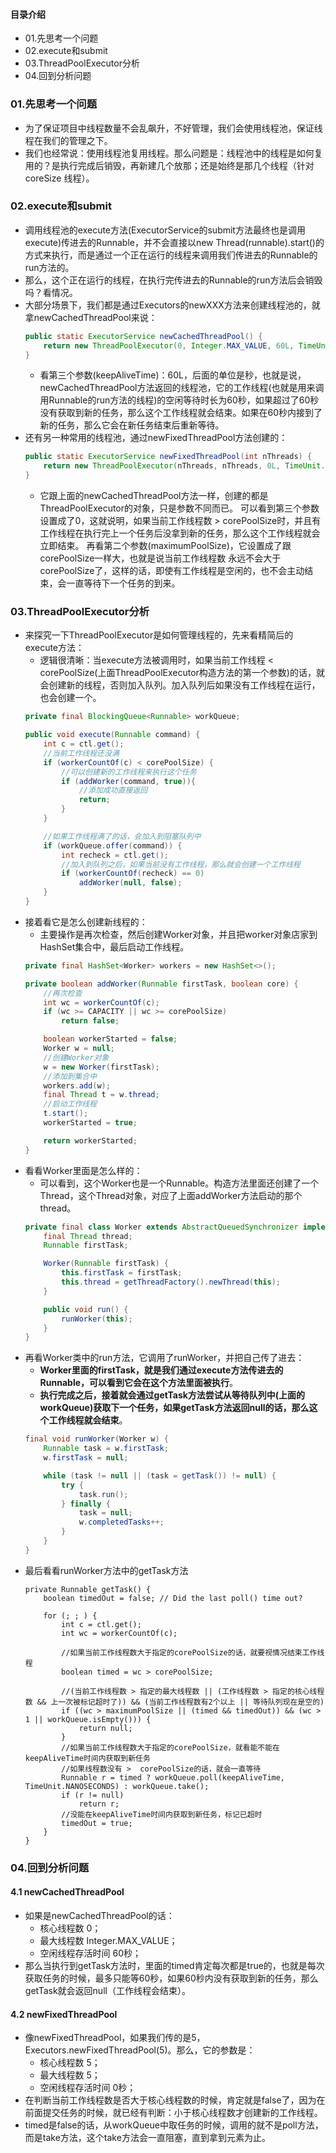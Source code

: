 #### 目录介绍
- 01.先思考一个问题
- 02.execute和submit
- 03.ThreadPoolExecutor分析
- 04.回到分析问题



### 01.先思考一个问题
- 为了保证项目中线程数量不会乱飙升，不好管理，我们会使用线程池，保证线程在我们的管理之下。
- 我们也经常说：使用线程池复用线程。那么问题是：线程池中的线程是如何复用的？是执行完成后销毁，再新建几个放那；还是始终是那几个线程（针对 coreSize 线程）。



### 02.execute和submit
- 调用线程池的execute方法(ExecutorService的submit方法最终也是调用execute)传进去的Runnable，并不会直接以new Thread(runnable).start()的方式来执行，而是通过一个正在运行的线程来调用我们传进去的Runnable的run方法的。
- 那么，这个正在运行的线程，在执行完传进去的Runnable的run方法后会销毁吗？看情况。
- 大部分场景下，我们都是通过Executors的newXXX方法来创建线程池的，就拿newCachedThreadPool来说：
    ```java
    public static ExecutorService newCachedThreadPool() {
        return new ThreadPoolExecutor(0, Integer.MAX_VALUE, 60L, TimeUnit.SECONDS, new SynchronousQueue<Runnable>());
    }
    ```
    - 看第三个参数(keepAliveTime)：60L，后面的单位是秒，也就是说，newCachedThreadPool方法返回的线程池，它的工作线程(也就是用来调用Runnable的run方法的线程)的空闲等待时长为60秒，如果超过了60秒没有获取到新的任务，那么这个工作线程就会结束。如果在60秒内接到了新的任务，那么它会在新任务结束后重新等待。
- 还有另一种常用的线程池，通过newFixedThreadPool方法创建的：
    ```java
    public static ExecutorService newFixedThreadPool(int nThreads) {
        return new ThreadPoolExecutor(nThreads, nThreads, 0L, TimeUnit.MILLISECONDS, new LinkedBlockingQueue<Runnable>());
    }
    ```
    - 它跟上面的newCachedThreadPool方法一样，创建的都是ThreadPoolExecutor的对象，只是参数不同而已。
    可以看到第三个参数设置成了0，这就说明，如果当前工作线程数 > corePoolSize时，并且有工作线程在执行完上一个任务后没拿到新的任务，那么这个工作线程就会立即结束。
    再看第二个参数(maximumPoolSize)，它设置成了跟corePoolSize一样大，也就是说当前工作线程数 永远不会大于 corePoolSize了，这样的话，即使有工作线程是空闲的，也不会主动结束，会一直等待下一个任务的到来。


### 03.ThreadPoolExecutor分析
- 来探究一下ThreadPoolExecutor是如何管理线程的，先来看精简后的execute方法：
    - 逻辑很清晰：当execute方法被调用时，如果当前工作线程 < corePoolSize(上面ThreadPoolExecutor构造方法的第一个参数)的话，就会创建新的线程，否则加入队列。加入队列后如果没有工作线程在运行，也会创建一个。
    ```java
    private final BlockingQueue<Runnable> workQueue;
    
    public void execute(Runnable command) {
        int c = ctl.get();
        //当前工作线程还没满
        if (workerCountOf(c) < corePoolSize) {
            //可以创建新的工作线程来执行这个任务
            if (addWorker(command, true)){
                //添加成功直接返回
                return;
            }
        }
    
        //如果工作线程满了的话，会加入到阻塞队列中
        if (workQueue.offer(command)) {
            int recheck = ctl.get();
            //加入到队列之后，如果当前没有工作线程，那么就会创建一个工作线程
            if (workerCountOf(recheck) == 0)
                addWorker(null, false);
        }
    }
    ```
- 接着看它是怎么创建新线程的：
    - 主要操作是再次检查，然后创建Worker对象，并且把worker对象店家到HashSet集合中，最后启动工作线程。
    ```java
    private final HashSet<Worker> workers = new HashSet<>();
    
    private boolean addWorker(Runnable firstTask, boolean core) {
        //再次检查
        int wc = workerCountOf(c);
        if (wc >= CAPACITY || wc >= corePoolSize)
            return false;
    
        boolean workerStarted = false;
        Worker w = null;
        //创建Worker对象
        w = new Worker(firstTask);
        //添加到集合中
        workers.add(w);
        final Thread t = w.thread;
        //启动工作线程
        t.start();
        workerStarted = true;
    
        return workerStarted;
    }
    ```
- 看看Worker里面是怎么样的：
    - 可以看到，这个Worker也是一个Runnable。构造方法里面还创建了一个Thread，这个Thread对象，对应了上面addWorker方法启动的那个thread。
    ```java
    private final class Worker extends AbstractQueuedSynchronizer implements Runnable {
        final Thread thread;
        Runnable firstTask;
    
        Worker(Runnable firstTask) {
            this.firstTask = firstTask;
            this.thread = getThreadFactory().newThread(this);
        }
    
        public void run() {
            runWorker(this);
        }
    }
    ```
- 再看Worker类中的run方法，它调用了runWorker，并把自己传了进去：
    - **Worker里面的firstTask，就是我们通过execute方法传进去的Runnable，可以看到它会在这个方法里面被执行**。
    - **执行完成之后，接着就会通过getTask方法尝试从等待队列中(上面的workQueue)获取下一个任务，如果getTask方法返回null的话，那么这个工作线程就会结束**。
    ```java
    final void runWorker(Worker w) {
        Runnable task = w.firstTask;
        w.firstTask = null;
    
        while (task != null || (task = getTask()) != null) {
            try {
                task.run();
            } finally {
                task = null;
                w.completedTasks++;
            }
        }
    }
    ```
- 最后看看runWorker方法中的getTask方法
    ```
    private Runnable getTask() {
        boolean timedOut = false; // Did the last poll() time out?
    
        for (; ; ) {
            int c = ctl.get();
            int wc = workerCountOf(c);
    
            //如果当前工作线程数大于指定的corePoolSize的话，就要视情况结束工作线程
            boolean timed = wc > corePoolSize;
    
            //(当前工作线程数 > 指定的最大线程数 || (工作线程数 > 指定的核心线程数 && 上一次被标记超时了)) && (当前工作线程数有2个以上 || 等待队列现在是空的)
            if ((wc > maximumPoolSize || (timed && timedOut)) && (wc > 1 || workQueue.isEmpty())) {
                return null;
            }
            //如果当前工作线程数大于指定的corePoolSize，就看能不能在keepAliveTime时间内获取到新任务
            //如果线程数没有 >  corePoolSize的话，就会一直等待
            Runnable r = timed ? workQueue.poll(keepAliveTime, TimeUnit.NANOSECONDS) : workQueue.take();
            if (r != null)
                return r;
            //没能在keepAliveTime时间内获取到新任务，标记已超时
            timedOut = true;
        }
    }
    ```


### 04.回到分析问题
#### 4.1 newCachedThreadPool
- 如果是newCachedThreadPool的话：
    - 核心线程数 0；
    - 最大线程数 Integer.MAX_VALUE；
    - 空闲线程存活时间 60秒；
- 那么当执行到getTask方法时，里面的timed肯定每次都是true的，也就是每次获取任务的时候，最多只能等60秒，如果60秒内没有获取到新的任务，那么getTask就会返回null（工作线程会结束）。


#### 4.2 newFixedThreadPool
- 像newFixedThreadPool，如果我们传的是5，Executors.newFixedThreadPool(5)。那么，它的参数是：
    - 核心线程数 5；
    - 最大线程数 5；
    - 空闲线程存活时间 0秒；
- 在判断当前工作线程数是否大于核心线程数的时候，肯定就是false了，因为在前面提交任务的时候，就已经有判断：小于核心线程数才创建新的工作线程。
- timed是false的话，从workQueue中取任务的时候，调用的就不是poll方法，而是take方法，这个take方法会一直阻塞，直到拿到元素为止。









